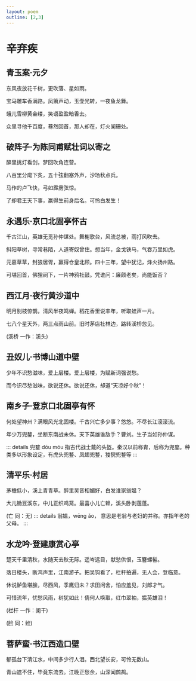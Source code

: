 ```yaml
---
layout: poem
outline: [2,3]
---
```


# 辛弃疾

## 青玉案·元夕

东风夜放花千树，更吹落、星如雨。

宝马雕车香满路。凤箫声动，玉壶光转，一夜鱼龙舞。

蛾儿雪柳黄金缕，笑语盈盈暗香去。

众里寻他千百度，蓦然回首，那人却在，灯火阑珊处。

## 破阵子·为陈同甫赋壮词以寄之

醉里挑灯看剑，梦回吹角连营。

八百里分麾下炙，五十弦翻塞外声，沙场秋点兵。

马作的卢飞快，弓如霹雳弦惊。

了却君王天下事，赢得生前身后名。可怜白发生！

## 永遇乐·京口北固亭怀古

千古江山，英雄无觅孙仲谋处。舞榭歌台，风流总被，雨打风吹去。

斜阳草树，寻常巷陌，人道寄奴曾住。想当年，金戈铁马，气吞万里如虎。

元嘉草草，封狼居胥，赢得仓皇北顾。四十三年，望中犹记，烽火扬州路。

可堪回首，佛狸祠下，一片神鸦社鼓。凭谁问：廉颇老矣，尚能饭否？

## 西江月·夜行黄沙道中

明月别枝惊鹊，清风半夜鸣蝉。稻花香里说丰年，听取蛙声一片。

七八个星天外，两三点雨山前。旧时茅店社林边，路转溪桥忽见。

(溪桥 一作：溪头)

## 丑奴儿·书博山道中壁

少年不识愁滋味，爱上层楼。爱上层楼，为赋新词强说愁。

而今识尽愁滋味，欲说还休。欲说还休，却道“天凉好个秋”！

## 南乡子·登京口北固亭有怀

何处望神州？满眼风光北固楼。千古兴亡多少事？悠悠。不尽长江滚滚流。

年少万兜鍪，坐断东南战未休。天下英雄谁敌手？曹刘。生子当如孙仲谋。

::: details 兜鍪 dōu móu
指古代战士戴的头盔。秦汉以前称胄，后称为兜鍪。种类多以形象设定，有虎头兜鍪、凤翅兜鍪，狻猊兜鍪等
:::

## 清平乐·村居

茅檐低小，溪上青青草。醉里吴音相媚好，白发谁家翁媪？

大儿锄豆溪东，中儿正织鸡笼。最喜小儿亡赖，溪头卧剥莲蓬。

(亡 同：无)
::: details 翁媪，wēng ǎo，
意思是老翁与老妇的并称。亦指年老的父母。
:::

## 水龙吟·登建康赏心亭

楚天千里清秋，水随天去秋无际。遥岑远目，献愁供恨，玉簪螺髻。

落日楼头，断鸿声里，江南游子。把吴钩看了，栏杆拍遍，无人会，登临意。

休说鲈鱼堪脍，尽西风，季鹰归未？求田问舍，怕应羞见，刘郎才气。

可惜流年，忧愁风雨，树犹如此！倩何人唤取，红巾翠袖，揾英雄泪！

(栏杆 一作：阑干)

(脍 同：鲙)

## 菩萨蛮·书江西造口壁

郁孤台下清江水，中间多少行人泪。西北望长安，可怜无数山。

青山遮不住，毕竟东流去。江晚正愁余，山深闻鹧鸪。
